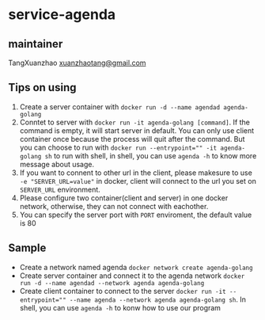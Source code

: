 # service-agenda

## maintainer
TangXuanzhao xuanzhaotang@gmail.com

## Tips on using
1. Create a server container with `docker run -d --name agendad agenda-golang`
2. Conntet to server with `docker run -it agenda-golang [command]`.
If the command is empty, it will start server in default. You can only use client container once because the process will quit after the command.
But you can choose to run with `docker run --entrypoint="" -it agenda-golang sh` to run with shell, in shell, you can use `agenda -h` to know more message about usage.
3. If you want to connent to other url in the client, please makesure to use `-e "SERVER_URL=value"` in docker, client will connect to the url you set on `SERVER_URL` environment.
4. Please configure two container(client and server) in one docker network, otherwise, they can not connect with eachother.
5. You can specify the server port with `PORT` enviroment, the default value is 80

## Sample
- Create a network named agenda
`docker network create agenda-golang`
- Create server container and connect it to the agenda network
`docker run -d --name agendad --network agenda agenda-golang`
- Create client container to connect to the server
`docker run -it --entrypoint="" --name agenda --network agenda agenda-golang sh`.
In shell, you can use `agenda -h` to konw how to use our program
